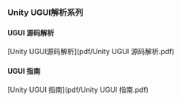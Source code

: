 ### Unity UGUI解析系列

#### UGUI 源码解析

[Unity UGUI源码解析](pdf/Unity UGUI 源码解析.pdf)

#### UGUI 指南

[Unity UGUI 指南](pdf/Unity UGUI 指南.pdf)